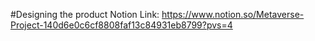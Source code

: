 #Designing the product
	Notion Link: https://www.notion.so/Metaverse-Project-140d6e0c6cf8808faf13c84931eb8799?pvs=4

